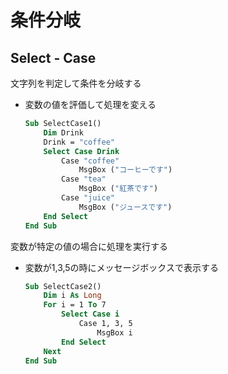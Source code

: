 # 条件分岐

## Select - Case

文字列を判定して条件を分岐する

* 変数の値を評価して処理を変える

  ```vb
  Sub SelectCase1()
      Dim Drink
      Drink = "coffee"
      Select Case Drink
          Case "coffee"
              MsgBox ("コーヒーです")
          Case "tea"
              MsgBox ("紅茶です")
          Case "juice"
              MsgBox ("ジュースです")
      End Select
  End Sub
  ```

変数が特定の値の場合に処理を実行する

* 変数が1,3,5の時にメッセージボックスで表示する

  ```vb
  Sub SelectCase2()
      Dim i As Long
      For i = 1 To 7
          Select Case i
              Case 1, 3, 5
                  MsgBox i
          End Select
      Next
  End Sub
  ```
